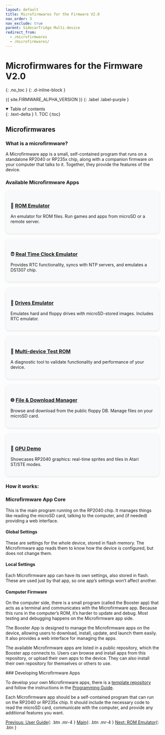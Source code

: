 ```yaml
---
layout: default
title: Microfirmwares for the Firmware V2.0 
nav_order: 3
nav_exclude: true
parent: SidecarTridge Multi-device
redirect_from:
  - /microfirmwares
  - /microfirmwares/
---
```


# Microfirmwares for the Firmware V2.0 
{: .no_toc }
{: .d-inline-block }

{{ site.FIRMWARE_ALPHA_VERSION }}
{: .label .label-purple }

<details open markdown="block">
  <summary>
    Table of contents
  </summary>
  {: .text-delta }
1. TOC
{:toc}
</details>

## Microfirmwares

### What is a microfirmware?

A Microfirmware app is a small, self-contained program that runs on a standalone RP2040 or RP235x chip, along with a companion firmware on your computer that talks to it. Together, they provide the features of the device.

### Available Microfirmware Apps

<div style="display: grid; grid-template-columns: repeat(auto-fit, minmax(280px, 1fr)); gap: 1.2rem; margin-top: 1rem;">

<div style="background:#f8f9fa; border-radius:12px; padding:1rem; box-shadow:0 2px 6px rgba(0,0,0,0.1);">
<h3>📀 <a href="/sidecartridge-multidevice/microfirmwares/rom_emulator/">ROM Emulator</a></h3>
<p>An emulator for ROM files. Run games and apps from microSD or a remote server.</p>
</div>

<div style="background:#f8f9fa; border-radius:12px; padding:1rem; box-shadow:0 2px 6px rgba(0,0,0,0.1);">
<h3>⏰ <a href="/sidecartridge-multidevice/microfirmwares/rtc_emulator/">Real Time Clock Emulator</a></h3>
<p>Provides RTC functionality, syncs with NTP servers, and emulates a DS1307 chip.</p>
</div>

<div style="background:#f8f9fa; border-radius:12px; padding:1rem; box-shadow:0 2px 6px rgba(0,0,0,0.1);">
<h3>💾 <a href="/sidecartridge-multidevice/microfirmwares/drives_emulator/">Drives Emulator</a></h3>
<p>Emulates hard and floppy drives with microSD-stored images. Includes RTC emulator.</p>
</div>

<div style="background:#f8f9fa; border-radius:12px; padding:1rem; box-shadow:0 2px 6px rgba(0,0,0,0.1);">
<h3>🧪 <a href="/sidecartridge-multidevice/microfirmwares/multidevice-test/">Multi-device Test ROM</a></h3>
<p>A diagnostic tool to validate functionality and performance of your device.</p>
</div>

<div style="background:#f8f9fa; border-radius:12px; padding:1rem; box-shadow:0 2px 6px rgba(0,0,0,0.1);">
<h3>🌐 <a href="/sidecartridge-multidevice/microfirmwares/browser/">File & Download Manager</a></h3>
<p>Browse and download from the public floppy DB. Manage files on your microSD card.</p>
</div>

<div style="background:#f8f9fa; border-radius:12px; padding:1rem; box-shadow:0 2px 6px rgba(0,0,0,0.1);">
<h3>🎨 <a href="/sidecartridge-multidevice/microfirmwares/gpu-demo/">GPU Demo</a></h3>
<p>Showcases RP2040 graphics: real-time sprites and tiles in Atari ST/STE modes.</p>
</div>

</div>

### How it works:

### Microfirmware App Core
This is the main program running on the RP2040 chip. It manages things like reading the microSD card, talking to the computer, and (if needed) providing a web interface.

#### Global Settings
These are settings for the whole device, stored in flash memory. The Microfirmware app reads them to know how the device is configured, but does not change them.

#### Local Settings
Each Microfirmware app can have its own settings, also stored in flash. These are used just by that app, so one app’s settings won’t affect another.

#### Computer Firmware
On the computer side, there is a small program (called the Booster app) that acts as a terminal and communicates with the Microfirmware app. Because this runs in the computer’s ROM, it’s harder to update and debug. Most testing and debugging happens on the Microfirmware app side.

The Booster App is designed to manage the Microfirmware apps on the device, allowing users to download, install, update, and launch them easily. It also provides a web interface for managing the apps.

The available Microfirmware apps are listed in a public repository, which the Booster app connects to. Users can browse and install apps from this repository, or upload their own apps to the device. They can also install their own repository for themselves or others to use.

### Developing Microfirmware Apps

To develop your own Microfirmware apps, there is a  [template repository](https://github.com/sidecartridge/md-microfirmware-template) and follow the instructions in the [Programming Guide](/sidecartridge-multidevice/programming/).

Each Microfirmware app should be a self-contained program that can run on the RP2040 or RP235x chip. It should include the necessary code to read the microSD card, communicate with the computer, and provide any additional features you want. 


[Previous: User Guide](/sidecartridge-multidevice/userguide_v2/){: .btn .mr-4 }
[Main](/sidecartridge-multidevice/){: .btn .mr-4 }
[Next: ROM Emulator](/sidecartridge-multidevice/microfirmwares/rom_emulator/){: .btn }